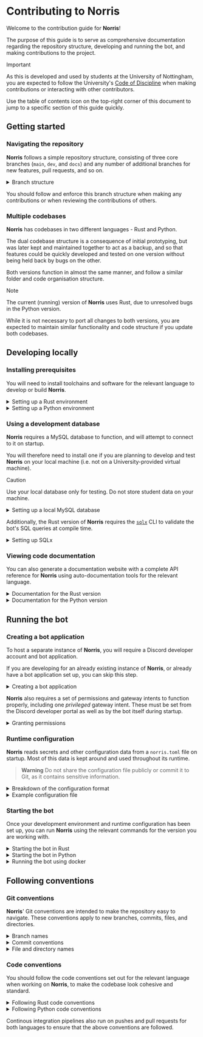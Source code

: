 # Contributing to Norris

Welcome to the contribution guide for **Norris**!

The purpose of this guide is to serve as comprehensive documentation regarding the repository structure, developing and running the bot, and making contributions to the project.

> [!IMPORTANT]
> As this is developed and used by students at the University of Nottingham, you are expected to follow the University's [Code of Discipline](https://www.nottingham.ac.uk/governance/documents/code-of-discipline-for-students-01082021.pdf) when making contributions or interacting with other contributors.

Use the table of contents icon on the top-right corner of this document to jump to a specific section of this guide quickly.

## Getting started

### Navigating the repository

**Norris** follows a simple repository structure, consisting of three core branches (`main`, `dev`, and `docs`) and any number of additional branches for new features, pull requests, and so on.

<details>
<summary>Branch structure</summary>

- `main` is the main (default) branch, meant for stable release versions of **Norris**.

    > [!TIP]
    > Avoid committing directly to `main`. You should instead commit to another relevant branch and merge into it once finished.

- `dev` is the core development branch, where most development occurs, and is intended to be merged into `main` after thorough reviews and testing.

    > [!NOTE]
    > There is also another development branch, `riir`, used for developing the Rust version of **Norris**. Like `dev`, this is intended to be merged into `main` after all changes are approved.

- `docs` is the branch for external documentation (i.e. *not* inline comment-based documentation) such as [design documents and diagrams](docs/), and is also intended to be merged into `main` after reviews.

- Other branches typically branch out from `dev` or `main`, and may be merged back into their source (`dev` or `main`) when necessary.

</details>

You should follow and enforce this branch structure when making any contributions or when reviewing the contributions of others.

### Multiple codebases

**Norris** has codebases in two different languages - Rust and Python.

The dual codebase structure is a consequence of initial prototyping, but was later kept and maintained together to act as a backup, and so that features could be quickly developed and tested on one version without being held back by bugs on the other.

Both versions function in almost the same manner, and follow a similar folder and code organisation structure.

> [!NOTE]
> The current (running) version of **Norris** uses Rust, due to unresolved bugs in the Python version.

While it is not necessary to port all changes to both versions, you are expected to maintain similar functionality and code structure if you update both codebases.

## Developing locally

### Installing prerequisites

You will need to install toolchains and software for the relevant language to develop or build **Norris**.

<details>
<summary>Setting up a Rust environment</summary>

1. Install the latest version of [Rust](https://www.rust-lang.org/tools/install), preferably using `rustup`.

    > [!TIP]
    > If you're setting this up with linux, use `sudo snap install rustup --classic` to install `rustup`, and then use `rustup` to install Rust

    > [!TIP]
    > You should preferably install the `default` profile (as the name suggests, this is picked by default), which includes all the necessary components for general Rust development.

2. Install the Rust `nightly` toolchain by running `rustup toolchain install nightly`.

    > [!NOTE]
    > The `nightly` toolchain is required since the formatter configuration uses some `nightly`-only options. Compiling should be done using the `stable` toolchain.

3. Install [`rustfmt`](https://github.com/rust-lang/rustfmt) on the `nightly` toolchain by running `rustup component add rustfmt --toolchain nightly`.

</details>

<details>
<summary>Setting up a Python environment</summary>

1. Install version `3.11.4` of [Python](https://www.python.org/downloads).

    > [!NOTE]
    > Other versions are also acceptable, as long as they do not produce any errors or warnings. Avoid using versions older than `3.11.4`.

2. Install [`ruff`](https://github.com/astral-sh/ruff) by running `pip install ruff --upgrade`.

3. Install all of **Norris**' dependencies by running `pip install --requirement requirements.txt`.

</details>

### Using a development database

**Norris** requires a MySQL database to function, and will attempt to connect to it on startup.

You will therefore need to install one if you are planning to develop and test **Norris** on your local machine (i.e. not on a University-provided virtual machine).

> [!CAUTION]
> Use your local database only for testing. Do not store student data on your machine.

<details>
<summary>Setting up a local MySQL database</summary>

1. Download and install the [MySQL Community Server](https://dev.mysql.com/downloads/mysql).

2. Launch the MySQL client and create a new database.

    > [!IMPORTANT]
    > Note down the database name, server host, login details for the root user and other users - you will require them later.

3. Connect to the newly created database and run some queries to verify that it works.

    > [!IMPORTANT]
    > Ensure that **Norris** has permissions to create, read from, update, insert into, and delete from tables.

</details>

Additionally, the Rust version of **Norris** requires the [`sqlx`](https://github.com/launchbadge/sqlx) CLI to validate the bot's SQL queries at compile time.

<details>
<summary>Setting up SQLx</summary>

1. Install the SQLx CLI by running `cargo install sqlx-cli`.

2. Through a `.env` file in the project root, set an environment variable named `DATABASE_URL` to the MySQL database connection URL, and `SQLX_OFFLINE` to `true`.

    ```bash
    DATABASE_URL="mysql://username:password@host/database"
    SQLX_OFFLINE=true
    ```

3. Run `cargo sqlx prepare` at regular intervals and commit any changes to the query metadata so that queries can be compiled successfully in [offline mode](https://github.com/launchbadge/sqlx/blob/main/sqlx-cli/README.md#enable-building-in-offline-mode-with-query).

</details>

### Viewing code documentation

You can also generate a documentation website with a complete API reference for **Norris** using auto-documentation tools for the relevant language.

<details>
<summary>Documentation for the Rust version</summary>

1. From the project root, run `cargo doc --open`.

    > [!TIP]
    > You can omit the `--open` flag if you just want to re-generate the documentation without opening a new browser tab. You will need to refresh already open documentation tabs in this case.
</details>

<details>
<summary>Documentation for the Python version</summary>

1. Install [`pdoc3`](https://pdoc3.github.io/pdoc) by running `pip install pdoc3`.

    > [!NOTE]
    > Ensure you install `pdoc3`, not `pdoc`, which is an unmaintained version of the same.

2. From the project root, run `pdoc3 norris --html --force`.

3. Navigate to the generated `html/` directory and open the `index.html` file in your browser.
</details>

## Running the bot

### Creating a bot application

To host a separate instance of **Norris**, you will require a Discord developer account and bot application.

If you are developing for an already existing instance of **Norris**, or already have a bot application set up, you can skip this step.

<details>
<summary>Creating a bot application</summary>

1. [Create a new application](https://discord.com/developers/docs/getting-started#step-1-creating-an-app) in the Discord developer portal.

2. In this application, navigate to `Settings > Bot` and create a new bot.

    > [!IMPORTANT]
    > Copy the bot token and store it somewhere safe - you will require it later.

    > [!CAUTION]
    > Do not share the bot token publicly or commit it to Git, as this allows others to log in as the bot.

3. Set the bot application's logo, which can be downloaded from the University's [branding guidelines](https://www.nottingham.ac.uk/brand/visual/logos.aspx).

4. Disable the public bot option.
</details>

**Norris** also requires a set of permissions and gateway intents to function properly, including one *privileged* gateway intent.
These must be set from the Discord developer portal as well as by the bot itself during startup.

<details>
<summary>Granting permissions</summary>

1. In the bot application, navigate to `Bot > Privileged Gateway Intents` and enable the server members intent.

    > [!IMPORTANT]
    > Without this intent, the bot will not receive events when users join or leave the server.

2. Then navigate to `OAuth2 > URL Generator` and select the following scopes:
    - `bot`
    - `applications.commands`

3. Next, select the following permissions:
    - `Manage Roles`
    - `Manage Nicknames`
    - `Send Messages`
    - `View Channels`
    - `Embed Links`

4. You can then use the generated URL to invite the bot to a Discord server.

</details>

### Runtime configuration

**Norris** reads secrets and other configuration data from a `norris.toml` file on startup.
Most of this data is kept around and used throughout its runtime.

> **Warning**
> Do not share the configuration file publicly or commit it to Git, as it contains sensitive information.

<details>
<summary>Breakdown of the configuration format</summary>

- `bot-token` - **Norris**' Discord bot token

- `database-url` - a MySQL database connection URL in the format `mysql://username:password@host/dbname`

- `guild-id` - the ID of the guild where **Norris** will be running

- `log-path` - a path to a log file where logs during operation will be dumped

- `channels`

    - `arrival-channel-id` - the ID of the channel where new users will first land (aka `#foyer`)

    - `support-channel-id` - the ID of the channel to redirect users to for registration support (aka `#registration-support`)

    - `log-channel-id` - the ID of the channel to log each user's registration process to (aka `#registration-logs`)

    - `nickname-channel-id` - the ID of the channel where nickname requests will be posted for mentors to handle (aka `#nickname-queue`)

    - `undergrad`

        - `main-channel-id` - the ID of the main undergraduate channel containing both students and staff (aka `#atrium-chatter`)

    - `postgrad`

        - `main-channel-id` - the ID of the main postgraduate channel containing both students and staff (aka `#postgrad-atrium`)

        - `common-channel-id` - the ID of the student-only postgraduate channel (aka `#postgrad-common-chatter`)

- `roles`

    - `hierarchy`

        - `undergrad-role-id` - the ID of the role for undergraduate students

        - `postgrad-role-id` - the ID of the role for postgraduate students

        - `mentor-role-id` - the ID of the role for mentors

        - `senior-mentor-role-id` - the ID of the role for senior mentors

        - `honorary-mentor-role-id` - the ID of the role for honorary mentors

        - `undergrad-role-id` - the ID of the role for faculty members

        - `admin-role-id` - the ID of the role held by server administrators

    - `pronouns`

        - `he-him-role-id` - the ID of the "he/him" pronouns role

        - `she-her-role-id` - the ID of the "she/her" pronouns role

        - `they-them-role-id` - the ID of the "they/them" pronouns role

        - `xe-xem-role-id` - the ID of the "xe/xem" pronouns role

        - `any-pronouns-role-id` - the ID of the "any pronouns" role
        
        - `ask-pronouns-role-id` - the ID of the "ask me" pronouns role

    - `housing`

        - `jc-catered-role-id` - the ID of the role for catered Jubilee halls

        - `jc-self-catered-role-id` - the ID of the role for self-catered halls around Jubilee

        - `up-catered-role-id` - the ID of the role for catered University Park halls

        - `up-self-catered-role-id` - the ID of the role for self-catered halls around University Park

        - `private-house-role-id` - the ID of the role for private housing

</details>

<details>
<summary>Example configuration file</summary>

```toml
bot-token = "norris-bot-token"
database-url = "mysql://norris-user:norris-password@localhost/norris-db"
guild-id = 1234567890987654321
log-path = "norris.log"

[channels]
arrival-channel-id = 1234567890987654321
support-channel-id = 1234567890987654321
log-channel-id = 1234567890987654321
nickname-channel-id = 1234567890987654321

[channels.undergrad]
main-channel-id = 1234567890987654321

[channels.postgrad]
main-channel-id = 1234567890987654321
common-channel-id = 1234567890987654321

[roles.hierarchy]
undergrad-role-id = 1234567890987654321
postgrad-role-id = 1234567890987654321
mentor-role-id = 1234567890987654321
senior-mentor-role-id = 1234567890987654321
honorary-mentor-role-id = 1234567890987654321
faculty-role-id = 1234567890987654321
admin-role-id = 1234567890987654321

[roles.pronouns]
he-him-role-id = 1234567890987654321
she-her-role-id = 1234567890987654321
they-them-role-id = 1234567890987654321
xe-xem-role-id = 1234567890987654321
any-pronouns-role-id = 1234567890987654321
ask-pronouns-role-id = 1234567890987654321

[roles.housing]
jc-catered-role-id = 1234567890987654321
jc-self-catered-role-id = 1234567890987654321
up-catered-role-id = 1234567890987654321
up-self-catered-role-id = 1234567890987654321
private-house-role-id = 1234567890987654321
```

</details>

### Starting the bot

Once your development environment and runtime configuration has been set up, you can run **Norris** using the relevant commands for the version you are working with.

<details>
<summary>Starting the bot in Rust</summary>

1. Compile the bot in release mode by running `cargo build --release`.

    > [!TIP]
    > While not strictly necessary, it is recommended to use release mode instead of debug mode (the default) so the compiler can perform optimisations.

2. Execute the compiled binary by running `nohup ./target/release/norris &`.

    > [!TIP]
    > Using `nohup` prevents **Norris**' process from being stopped when its shell is terminated or logged out of. Using `&` starts the process in the background.

</details>

<details>
<summary>Starting the bot in Python</summary>

1. Execute the main bot script by running `nohup python main.py &`.

    > [!TIP]
    > Using `nohup` prevents **Norris**' process from being stopped when its shell is terminated or logged out of. Using `&` starts the process in the background.

</details>

<details>
<summary>Running the bot using docker</summary>

1. Git clone the repository 

2. `cd` into the working directory 

3. Build the docker image using the following `docker build -t Carnagion/norris .` 

4. Deploy either using the example `docker-compose.yml` via `docker compose up` or using the following command. 

```bash
$ docker run -d --name norris --network default --restart unless-stopped -v /path/to/norris.toml:/app/norris.toml Carnagion/norris:latest
```

> **Important:** The docker image will require a mysql database in order to function. This can be done by hosting a baremetal instance of MySQL or containerising it as shown in `docker-compose.yml`. **Please note** that docker doesn't like when SSL connections are used, this can be disabled specifically for Norris by attaching `?ssl-mode=DISABLED` to the end of the database URL in `norris.toml`.

> **Important:** The docker image will require a mount bind to a `norris.toml` configuration file in order to work. A path to such file can be specified using the `-v` flag. 

</details>

## Following conventions

### Git conventions

**Norris**' Git conventions are intended to make the repository easy to navigate.
These conventions apply to new branches, commits, files, and directories.

<details>
<summary>Branch names</summary>

- Branch names should be in `kebab-case`, without any uppercase letters.

- Avoid using numbers in branch names to represent new versions, and instead use descriptive (but brief) names.

</details>

<details>
<summary>Commit conventions</summary>

- Begin commit messages with a capital letter.

- Commit message titles should be in the imperative mood (i.e. `"Add new feature"` or `"Fix bugs"` instead of `"Added new feature"` or `"Fixed bugs"`).

- Keep commit message titles short but descriptive and specific.

</details>

<details>
<summary>File and directory names</summary>

- For language- or build tool-specific files and directories, use the naming conventions of the relevant language.

- Files and directories that do not belong to any language and were not generated by any build script or external process should be in `kebab-case`, without any uppercase letters.

</details>

### Code conventions

You should follow the code conventions set out for the relevant language when working on **Norris**, to make the codebase look cohesive and standard.

<details>
<summary>Following Rust code conventions</summary>

- Regularly format code by running `cargo fmt`.

    > [!TIP]
    > Many editors have an option to run a formatter upon saving a file - it is recommended to use such an option, if available.

- Regularly check whether code follows standard Rust conventions and idioms by running `cargo check` and `cargo clippy`.

    > [!TIP]
    > Some (not all) code convention violations can be automatically fixed by running `cargo fix` and `cargo clippy --fix`.
    
    > [!CAUTION]
    > Make sure to commit code to Git before applying automated fixes.

</details>

<details>
<summary>Following Python code conventions</summary>

- Regularly format code and check whether it follows conventions as defined by [PEP 8](https://peps.python.org/pep-0008) by running `ruff check . --fix`.

    > [!TIP]
    > Some code convention violations cannot be automatically fixed by `ruff` and must be fixed manually.
    
    > [!CAUTION]
    > Make sure to commit code to Git before applying automated fixes.

</details>

Continous integration pipelines also run on pushes and pull requests for both languages to ensure that the above conventions are followed.
